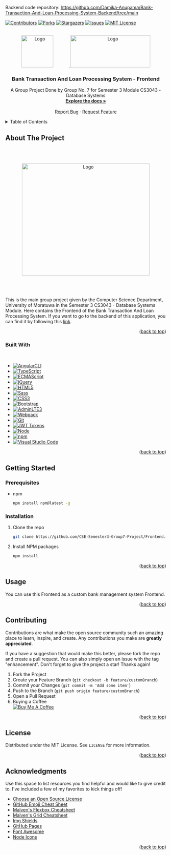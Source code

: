 Backend code repository: https://github.com/Damika-Anupama/Bank-Transaction-And-Loan-Processing-System-Backend/tree/main

<a name="readme-top"></a>

[![Contributors][contributors-shield]][contributors-url]
[![Forks][forks-shield]][forks-url]
[![Stargazers][stars-shield]][stars-url]
[![Issues][issues-shield]][issues-url]
[![MIT License][license-shield]][license-url]



<!-- PROJECT LOGO -->
<br />
<div align="center">
  <a href="https://github.com/CSE-Semester3-Group7-Project/Frontend/">
    <img src="src/assets/uom.png" alt="Logo" width="100" height="100" style = "margin: 0 50px 0 0">
    <img src="src/assets/logo.png" alt="Logo" width="250" height="100" margin="0 10 0">
  </a>

  <h3 align="center">Bank Transaction And Loan Processing System - Frontend</h3>

  <p align="center">
    A Group Project Done by Group No. 7 for Semester 3 Module CS3043 - Database Systems
    <br />
    <a href="https://github.com/CSE-Semester3-Group7-Project/Frontend/blob/main/assets/ProjectDescription.pdf"><strong>Explore the docs »</strong></a>
    <br />
    <br />
    <a href="https://github.com/CSE-Semester3-Group7-Project/Frontend/issues">Report Bug</a>
    ·
    <a href="https://github.com/CSE-Semester3-Group7-Project/Frontend/pulls">Request Feature</a>
  </p>
</div>



<!-- TABLE OF CONTENTS -->
<details>
  <summary>Table of Contents</summary>
  <ol>
    <li>
      <a href="#about-the-project">About The Project</a>
      <ul>
        <li><a href="#built-with">Built With</a></li>
      </ul>
    </li>
    <li>
      <a href="#getting-started">Getting Started</a>
      <ul>
        <li><a href="#prerequisites">Prerequisites</a></li>
        <li><a href="#installation">Installation</a></li>
      </ul>
    </li>
    <li><a href="#usage">Usage</a></li>
    <li><a href="#contributing">Contributing</a></li>
    <li><a href="#license">License</a></li>
    <li><a href="#acknowledgments">Acknowledgments</a></li>
  </ol>
</details>



<!-- ABOUT THE PROJECT -->
## About The Project
<div align = center>
  <img src="src/assets/logo1.png" alt="Logo" width="400" height="350" style = "margin: 50px">
</div>
<br>
This is the main group project given by the Computer Science Department, University of Moratuwa in the Semester 3 CS3043 - Database Systems Module. Here contains the Frontend of the Bank Transaction And Loan Processing System. If you want to go to the backend of this application, you can find it by following this <a href="https://github.com/CSE-Semester3-Group7-Project/Backend">link</a>.

<p align="right">(<a href="#readme-top">back to top</a>)</p>


### Built With
<br>

- [![AngularCLI](https://img.shields.io/badge/AngularCLI-15-red.svg?logo=angular)](https://angular.io/)
- [![TypeScript](https://img.shields.io/badge/TypeScript-3.9-blue.svg?logo=typescript)](https://www.typescriptlang.org/)
- [![ECMAScript](https://img.shields.io/badge/ECMAScript-2020-yellow.svg?logo=javascript)](https://www.ecma-international.org/ecma-262/11.0/index.html)
- [![jQuery](https://img.shields.io/badge/jQuery-3.6-green.svg?logo=jquery)](https://jquery.com/)
- [![HTML5](https://img.shields.io/badge/HTML5-5.2-orange.svg?logo=html5)](https://www.w3.org/TR/html52/)
- [![Sass](https://img.shields.io/badge/Sass-1.26-pink.svg?logo=sass)](https://sass-lang.com/)
- [![CSS3](https://img.shields.io/badge/CSS3-3.0-purple.svg?logo=css3)](https://www.w3.org/TR/css-2018/)
- [![Bootstrap](https://img.shields.io/badge/Bootstrap-4.6-yellowgreen.svg?logo=bootstrap)](https://getbootstrap.com/)
- [![AdminLTE3](https://img.shields.io/badge/AdminLTE3-3.0-lightgrey.svg?logo=adminlte&logoColor=white)](https://adminlte.io/)
- [![Webpack](https://img.shields.io/badge/Webpack-5.5-blue.svg?logo=webpack)](https://webpack.js.org/)
- [![Git](https://img.shields.io/badge/Git-2.28-lightblue.svg?logo=git)](https://git-scm.com/)
- [![JWT Tokens](https://img.shields.io/badge/JWT%20Tokens-0.2-lightpurple.svg?logo=jwt&logoColor=white)](https://jwt.io/)
- [![Node](https://img.shields.io/badge/Node-14.12-lightgreen.svg?logo=node.js)](https://nodejs.org/)
- [![npm](https://img.shields.io/badge/npm-7.0-lightred.svg?logo=npm)](https://www.npmjs.com/)
- [![Visual Studio Code](https://img.shields.io/badge/Visual%20Studio%20Code-1.52-blue.svg?logo=visual-studio-code)](https://code.visualstudio.com/)


<p align="right">(<a href="#readme-top">back to top</a>)</p>



<!-- GETTING STARTED -->
## Getting Started


### Prerequisites

* npm
  ```sh
  npm install npm@latest -g
  ```

### Installation

1. Clone the repo
   ```sh
   git clone https://github.com/CSE-Semester3-Group7-Project/Frontend.git
   ```
2. Install NPM packages
   ```sh
   npm install
   ```

<p align="right">(<a href="#readme-top">back to top</a>)</p>



<!-- USAGE EXAMPLES -->
## Usage

You can use this Frontend as a custom bank management system Frontend.


<p align="right">(<a href="#readme-top">back to top</a>)</p>



<!-- CONTRIBUTING -->
## Contributing

Contributions are what make the open source community such an amazing place to learn, inspire, and create. Any contributions you make are **greatly appreciated**.

If you have a suggestion that would make this better, please fork the repo and create a pull request. You can also simply open an issue with the tag "enhancement".
Don't forget to give the project a star! Thanks again!

1. Fork the Project
2. Create your Feature Branch (`git checkout -b feature/customBranch`)
3. Commit your Changes (`git commit -m 'Add some item'`)
4. Push to the Branch (`git push origin feature/customBranch`)
5. Open a Pull Request
6. Buying a Coffee <br>
[![Buy Me A Coffee](https://img.shields.io/badge/Buy%20Me%20A%20Coffee-black?style=for-the-badge&logo=buy-me-a-coffee)](https://www.buymeacoffee.com/damiBauY)


<p align="right">(<a href="#readme-top">back to top</a>)</p>



<!-- LICENSE -->
## License

Distributed under the MIT License. See `LICENSE` for more information.

<p align="right">(<a href="#readme-top">back to top</a>)</p>

<!-- ACKNOWLEDGMENTS -->
## Acknowledgments

Use this space to list resources you find helpful and would like to give credit to. I've included a few of my favorites to kick things off!

* [Choose an Open Source License](https://choosealicense.com)
* [GitHub Emoji Cheat Sheet](https://www.webpagefx.com/tools/emoji-cheat-sheet)
* [Malven's Flexbox Cheatsheet](https://flexbox.malven.co/)
* [Malven's Grid Cheatsheet](https://grid.malven.co/)
* [Img Shields](https://shields.io)
* [GitHub Pages](https://pages.github.com)
* [Font Awesome](https://fontawesome.com)
* [Node Icons](https://Node-icons.github.io/Node-icons/search)

<p align="right">(<a href="#readme-top">back to top</a>)</p>



<!-- MARKDOWN LINKS & IMAGES -->
<!-- https://www.markdownguide.org/basic-syntax/#reference-style-links -->

[contributors-shield]: https://img.shields.io/github/contributors/CSE-Semester3-Group7-Project/Frontend.svg?style=for-the-badge
[contributors-url]: https://github.com/CSE-Semester3-Group7-Project/Frontend/graphs/contributors
[forks-shield]: https://img.shields.io/github/forks/CSE-Semester3-Group7-Project/Frontend.svg?style=for-the-badge
[forks-url]: https://github.com/CSE-Semester3-Group7-Project/Frontend/network/members
[stars-shield]: https://img.shields.io/github/stars/CSE-Semester3-Group7-Project/Frontend.svg?style=for-the-badge
[stars-url]: https://github.com/CSE-Semester3-Group7-Project/Frontend/stargazers
[issues-shield]: https://img.shields.io/github/issues/CSE-Semester3-Group7-Project/Frontend.svg?style=for-the-badge
[issues-url]: https://github.com/CSE-Semester3-Group7-Project/Frontend/issues
[license-shield]: https://img.shields.io/github/license/CSE-Semester3-Group7-Project/Frontend.svg?style=for-the-badge
[license-url]: https://github.com/CSE-Semester3-Group7-Project/Frontend/LICENSE
